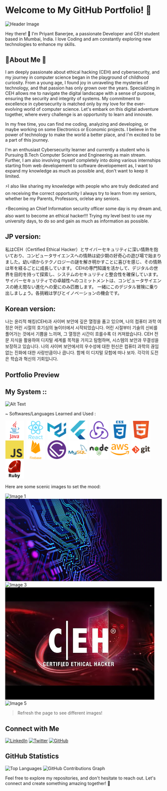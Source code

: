 # Welcome to My GitHub Portfolio! 🌄

![Header Image](https://github.com/Pbhacks/Pbhacks/blob/main/7dGVB6w.png)

Hey there! 👋 I'm Priyant Banerjee, a passionate Developer and CEH student based in Mumbai, India. I love Coding and am constantly exploring new technologies to enhance my skills.

## 🌱About Me 🔭

I am deeply passionate about ethical hacking (CEH) and cybersecurity, and my journey in computer science began in the playground of childhood curiosity. From a young age, I found joy in unraveling the mysteries of technology, and that passion has only grown over the years. Specializing in CEH allows me to navigate the digital landscape with a sense of purpose, ensuring the security and integrity of systems. My commitment to excellence in cybersecurity is matched only by my love for the ever-evolving world of computer science. Let's embark on this digital adventure together, where every challenge is an opportunity to learn and innovate.

In my free time, you can find me coding, analyzing and developing, or maybe working on some Electronics or Economic projects. I believe in the power of technology to make the world a better place, and I'm excited to be a part of this journey.

I'm an enthusiast Cybersecurity learner and currently a student who is Pursuing B.Tech Computer Science and Engineering as main stream.
Further, I am also involving myself completely into doing various internships starting from web developement to software developement as,
I want to expand my knowledge as much as possible and, don't want to keep it limited.

⚡I also like sharing my knowledge with people who are truly dedicated and on receiving the correct opportunity I always try to learn from my seniors,
whether be my Parents, Professors, or/else any seniors.

⚡Becoming an Chief Information security officer some day is my dream and, also want to become an ethical hacker!!! Trying my level best to use my university days,
to do so and gain as much as information as possible.

JP version: 
------------

私はCEH（Certified Ethical Hacker）とサイバーセキュリティに深い情熱を抱いており、コンピュータサイエンスへの情熱は幼少期の好奇心の遊び場で始まりました。幼い頃からテクノロジーの謎を解き明かすことに喜びを感じ、その情熱は年を経るごとに成長しています。 CEHの専門知識を活かして、デジタルの世界を目的を持って探索し、システムのセキュリティと整合性を確保しています。 サイバーセキュリティでの卓越性へのコミットメントは、コンピュータサイエンスの絶え間ない進化への愛にのみ匹敵します。 一緒にこのデジタル冒険に乗り出しましょう。各挑戦は学びとイノベーションの機会です。

Korean version:
---------------

나는 윤리적 해킹(CEH)과 사이버 보안에 깊은 열정을 품고 있으며, 나의 컴퓨터 과학 여정은 어린 시절의 호기심의 놀이터에서 시작되었습니다. 어린 시절부터 기술의 신비를 풀어가는 것에서 기쁨을 느끼며, 그 열정은 시간이 흐를수록 더 커져왔습니다. CEH 전문 지식을 활용하여 디지털 세계를 목적을 가지고 탐험하며, 시스템의 보안과 무결성을 보장하고 있습니다. 나의 사이버 보안에서의 우수성에 대한 헌신은 컴퓨터 과학의 끊임없는 진화에 대한 사랑만큼이나 큽니다. 함께 이 디지털 모험에 떠나 보자. 각각의 도전은 학습과 혁신의 기회입니다.

## Portfolio Preview

## My System ::
![Alt Text](https://media.giphy.com/media/lXeeMnPH5TzHRyAPdJ/giphy.gif)

~ Softwares/Languages Learned and Used : 

<div>
  <img src="https://github.com/devicons/devicon/blob/master/icons/java/java-original-wordmark.svg" title="Java" alt="Java" width="60" height="60"/>&nbsp;
  <img src="https://github.com/devicons/devicon/blob/master/icons/react/react-original-wordmark.svg" title="React" alt="React" width="60" height="60"/>&nbsp;
  <img src="https://github.com/devicons/devicon/blob/master/icons/materialui/materialui-original.svg" title="Material UI" alt="Material UI" width="60" height="60"/>&nbsp;
  <img src="https://github.com/devicons/devicon/blob/master/icons/flutter/flutter-original.svg" title="Flutter" alt="Flutter" width="60" height="60"/>&nbsp;
  <img src="https://github.com/devicons/devicon/blob/master/icons/redux/redux-original.svg" title="Redux" alt="Redux " width="60" height="60"/>&nbsp;
  <img src="https://github.com/devicons/devicon/blob/master/icons/css3/css3-plain-wordmark.svg"  title="CSS3" alt="CSS" width="60" height="60"/>&nbsp;
  <img src="https://github.com/devicons/devicon/blob/master/icons/html5/html5-original.svg" title="HTML5" alt="HTML" width="60" height="60"/>&nbsp;
  <img src="https://github.com/devicons/devicon/blob/master/icons/javascript/javascript-original.svg" title="JavaScript" alt="JavaScript" width="60" height="60"/>&nbsp;
  <img src="https://github.com/devicons/devicon/blob/master/icons/firebase/firebase-plain-wordmark.svg" title="Firebase" alt="Firebase" width="60" height="60"/>&nbsp;
  <img src="https://github.com/devicons/devicon/blob/master/icons/gatsby/gatsby-original.svg" title="Gatsby"  alt="Gatsby" width="60" height="60"/>&nbsp;
  <img src="https://github.com/devicons/devicon/blob/master/icons/mysql/mysql-original-wordmark.svg" title="MySQL"  alt="MySQL" width="60" height="60"/>&nbsp;
  <img src="https://github.com/devicons/devicon/blob/master/icons/nodejs/nodejs-original-wordmark.svg" title="NodeJS" alt="NodeJS" width="60" height="60"/>&nbsp;
  <img src="https://github.com/devicons/devicon/blob/master/icons/amazonwebservices/amazonwebservices-plain-wordmark.svg" title="AWS" alt="AWS" width="60" height="60"/>&nbsp;
  <img src="https://github.com/devicons/devicon/blob/master/icons/git/git-original-wordmark.svg" title="Git" **alt="Git" width="60" height="60"/>&nbsp;
  <img src = "https://github.com/devicons/devicon/blob/master/icons/ruby/ruby-original-wordmark.svg" title="Ruby" **alt="Ruby" width="60" height="60"/>&nbsp;
</div>

Here are some scenic images to set the mood:

![Image 1](https://source.unsplash.com/400x200/?mountains)
![Image 2](https://github.com/Pbhacks/Pbhacks/blob/main/2.jpg)
![Image 3](https://source.unsplash.com/400x200/?sea)
![Image 4](https://github.com/Pbhacks/Pbhacks/blob/main/3.jpg)
![Image 5](https://source.unsplash.com/400x200/?forest)

> Refresh the page to see different images!


## Connect with Me

[![LinkedIn](https://img.shields.io/badge/LinkedIn-Connect-blue?style=for-the-badge&logo=linkedin)](https://www.linkedin.com/in/pbhacks)
[![Twitter](https://img.shields.io/badge/Twitter-Follow-blue?style=for-the-badge&logo=twitter)](https://twitter.com/Xtreme_blitz)
[![GitHub](https://img.shields.io/badge/GitHub-Follow-blue?style=for-the-badge&logo=github)](https://github.com/pbhacks)

## GitHub Statistics
![Top Languages](https://github-readme-stats.vercel.app/api/top-langs/?username=pbhacks&layout=compact&theme=radical)
![GitHub Contributions Graph](https://github-readme-streak-stats.herokuapp.com/?user=pbhacks&theme=radical)


Feel free to explore my repositories, and don't hesitate to reach out. Let's connect and create something amazing together! 🚀
